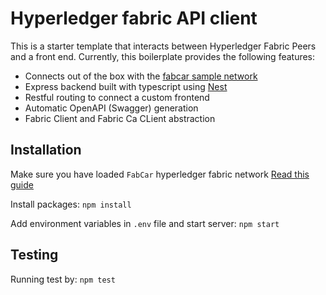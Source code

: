 # Hyperledger fabric API client

This is a starter template that interacts between Hyperledger Fabric Peers and a front end. Currently, this boilerplate provides the following features:

- Connects out of the box with the [fabcar sample network](https://github.com/hyperledger/fabric-samples/tree/release/fabcar)
- Express backend built with typescript using [Nest](https://github.com/nestjs/nest)
- Restful routing to connect a custom frontend
- Automatic OpenAPI (Swagger) generation
- Fabric Client and Fabric Ca CLient abstraction

## Installation

Make sure you have loaded `FabCar` hyperledger fabric network [Read this guide](https://hyperledger-fabric.readthedocs.io/en/release-1.4/write_first_app.html)

Install packages: `npm install`

Add environment variables in `.env` file and start server: `npm start`

## Testing

Running test by: `npm test`
